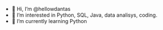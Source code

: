 - 👋 Hi, I’m @hellowdantas
- 👀 I’m interested in Python, SQL, Java, data analisys, coding.
- 🌱 I’m currently learning Python


<!---
hellowdantas/hellowdantas is a ✨ special ✨ repository because its `README.md` (this file) appears on your GitHub profile.
You can click the Preview link to take a look at your changes.
--->
